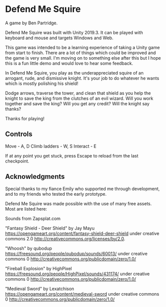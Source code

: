 # Defend Me Squire

A game by Ben Partridge.

Defend Me Squire was built with Unity 2019.3. It can be played with keyboard and mouse and targets Windows and Web.

This game was intended to be a learning experience of taking a Unity game from start to finish. There are a lot of things which could be improved and the game is very small. I'm moving on to something else after this but I hope this is a fun little demo and would love to hear some feedback.

In Defend Me Squire, you play as the underappreciated squire of an arrogant, rude, and dismissive knight. It's your job to do whatever he wants which is mostly polishing his shield!

Dodge arrows, traverse the tower, and clean that shield as you help the knight to save the king from the clutches of an evil wizard. Will you work together and save the king? Will you get any credit? Will the knight say thanks?

Thanks for playing!

## Controls

Move - A, D
Climb ladders - W, S
Interact - E

If at any point you get stuck, press Escape to reload from the last checkpoint.

## Acknowledgments

Special thanks to my fiance Emily who supported me through development, and to my friends who tested the early prototype.

Defend Me Squire was made possible with the use of many free assets. Most are listed here:

Sounds from Zapsplat.com

"Fantasy Shield - Deer Shield" by Jay Mayu https://opengameart.org/content/fantasy-shield-deer-shield under creative commons 2.0 http://creativecommons.org/licenses/by/2.0.

"Whoosh" by qubodup https://freesound.org/people/qubodup/sounds/60013/ under creative commons 0 http://creativecommons.org/publicdomain/zero/1.0/

"Fireball Explosion" by HighPixel https://freesound.org/people/HighPixel/sounds/431174/ under creative commons 0 http://creativecommons.org/publicdomain/zero/1.0/

"Medieval Sword" by Lexatchison https://opengameart.org/content/medieval-sword under creative commons 0 http://creativecommons.org/publicdomain/zero/1.0/
